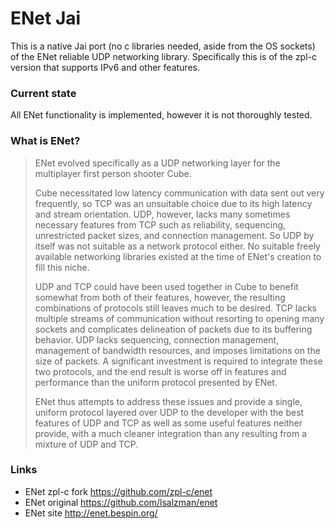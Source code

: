 
# ENet Jai

This is a native Jai port (no c libraries needed, aside from the OS sockets) of the ENet reliable UDP networking library. Specifically this is of the zpl-c version that supports IPv6 and other features.

### Current state

All ENet functionality is implemented, however it is not thoroughly tested.

### What is ENet?
> ENet evolved specifically as a UDP networking layer for the multiplayer first person shooter Cube.
> 
> Cube necessitated low latency communication with data sent out very frequently, so TCP was an unsuitable choice due to its high latency and stream orientation. UDP, however, lacks many sometimes necessary features from TCP such as reliability, sequencing, unrestricted packet sizes, and connection management. So UDP by itself was not suitable as a network protocol either. No suitable freely available networking libraries existed at the time of ENet's creation to fill this niche.
>
> UDP and TCP could have been used together in Cube to benefit somewhat from both of their features, however, the resulting combinations of protocols still leaves much to be desired. TCP lacks multiple streams of communication without resorting to opening many sockets and complicates delineation of packets due to its buffering behavior. UDP lacks sequencing, connection management, management of bandwidth resources, and imposes limitations on the size of packets. A significant investment is required to integrate these two protocols, and the end result is worse off in features and performance than the uniform protocol presented by ENet.
> 
> ENet thus attempts to address these issues and provide a single, uniform protocol layered over UDP to the developer with the best features of UDP and TCP as well as some useful features neither provide, with a much cleaner integration than any resulting from a mixture of UDP and TCP.

### Links

- ENet zpl-c fork https://github.com/zpl-c/enet
- ENet original https://github.com/lsalzman/enet
- ENet site http://enet.bespin.org/


